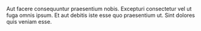 Aut facere consequuntur praesentium nobis.
Excepturi consectetur vel ut fuga omnis ipsum.
Et aut debitis iste esse quo praesentium ut.
Sint dolores quis veniam esse.